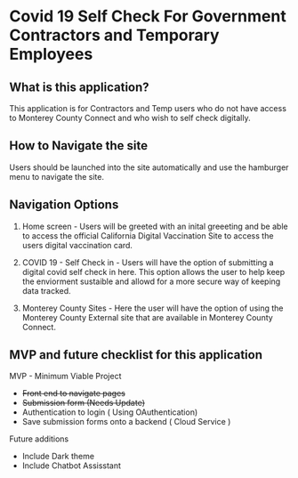 # Covid 19 Self Check For Government Contractors and Temporary Employees

## What is this application? 
This application is for Contractors and Temp users who do not have access to Monterey County Connect and who wish to self check digitally. 

## How to Navigate the site
Users should be launched into the site automatically and use the hamburger menu to navigate the site.

## Navigation Options
1. Home screen - Users will be greeted with an inital greeeting and be able to access the official California Digital Vaccination Site to access the users digital vaccination card. 

2. COVID 19 - Self Check in - Users will have the option of submitting a digital covid self check in here. This option allows the user to help keep the enviorment sustaible and allowd for a more secure way of keeping data tracked. 

3. Monterey County Sites - Here the user will have the option of using the Monterey County External site that are available in Monterey County Connect. 

## MVP and future checklist for this application
MVP - Minimum Viable Project 
+ <strike> Front end to navigate pages </strike> 
+ <strike>Submission form (Needs Update) </strike>
+ Authentication to login ( Using OAuthentication)
+ Save submission forms onto a backend ( Cloud Service )

Future additions
+ Include Dark theme
+ Include Chatbot Assisstant